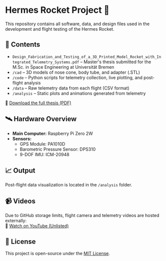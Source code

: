 # Hermes Rocket Project 🚀

This repository contains all software, data, and design files used in the development and flight testing of the Hermes Rocket.

## 📂 Contents

- `Design_Fabrication_and_Testing_of_a_3D_Printed_Model_Rocket_with_Integrated_Telemetry_Systems.pdf` – Master's thesis submitted for the M.Sc. in Space Engineering at Universität Bremen
- `/cad` – 3D models of nose cone, body tube, and adapter (.STL)
- `/code` – Python scripts for telemetry collection, live plotting, and post-flight analysis
- `/data` – Raw telemetry data from each flight (CSV format)
- `/analysis` – Static plots and animations generated from telemetry

📄 [Download the full thesis (PDF)](./Design_Fabrication_and_Testing_of_a_3D_Printed_Model_Rocket_with_Integrated_Telemetry_Systems.pdf)

## 🛰️ Hardware Overview

- **Main Computer:** Raspberry Pi Zero 2W  
- **Sensors:**
  - GPS Module: PA1010D  
  - Barometric Pressure Sensor: DPS310  
  - 9-DOF IMU: ICM-20948 

## 📈 Output

Post-flight data visualization is located in the `/analysis` folder.

## 📹 Videos

Due to GitHub storage limits, flight camera and telemetry videos are hosted externally:  
🎥 [Watch on YouTube (Unlisted)](https://www.youtube.com/playlist?list=PLU9vdCkJsIVlVfhIgIDVsfnCWYGNboWbm)

## 📜 License

This project is open-source under the [MIT License](./LICENSE).
